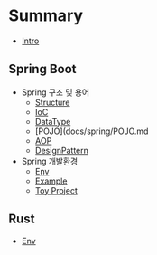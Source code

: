 # Summary
- [Intro](README.md)
## Spring Boot
- Spring 구조 및 용어
  - [Structure](docs/spring/Structure.md)
  - [IoC](docs/spring/IoC.md)
  - [DataType](docs/spring/DataType.md)
  - [POJO](docs/spring/POJO.md
  - [AOP](docs/spring/AOP.md)
  - [DesignPattern](docs/spring/DesignPattern.md)
- Spring 개발환경
  - [Env](docs/spring/Env.md)
  - [Example](docs/spring/Example.md)
  - [Toy Project](docs/spring/ToyProject.md)

## Rust
- [Env](docs/rust/Env.md)
